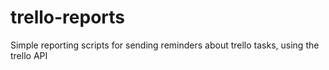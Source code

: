 # trello-reports
Simple reporting scripts for sending reminders about trello tasks, using the trello API
